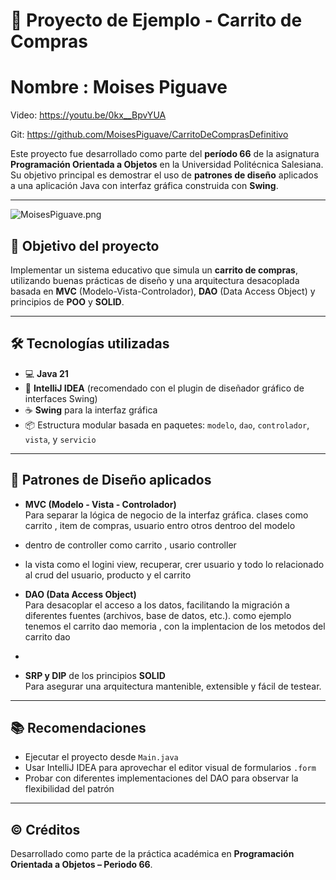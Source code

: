 # 🛒 Proyecto de Ejemplo - Carrito de Compras
# Nombre : Moises Piguave
Video: https://youtu.be/0kx__BpvYUA


Git: https://github.com/MoisesPiguave/CarritoDeComprasDefinitivo  

Este proyecto fue desarrollado como parte del **período 66** de la asignatura **Programación Orientada a Objetos** en la Universidad Politécnica Salesiana.  
Su objetivo principal es demostrar el uso de **patrones de diseño** aplicados a una aplicación Java con interfaz gráfica construida con **Swing**.

---
![MoisesPiguave.png](../../Downloads/MoisesPiguave.png)
## 🎯 Objetivo del proyecto

Implementar un sistema educativo que simula un **carrito de compras**, utilizando buenas prácticas de diseño y una arquitectura desacoplada basada en **MVC** (Modelo-Vista-Controlador), **DAO** (Data Access Object) y principios de **POO** y **SOLID**.

---

## 🛠️ Tecnologías utilizadas

- 💻 **Java 21**
- 🧰 **IntelliJ IDEA** (recomendado con el plugin de diseñador gráfico de interfaces Swing)
- ☕ **Swing** para la interfaz gráfica
- 📦 Estructura modular basada en paquetes: `modelo`, `dao`, `controlador`, `vista`, y `servicio`

---

## 🧱 Patrones de Diseño aplicados

- **MVC (Modelo - Vista - Controlador)**  
  Para separar la lógica de negocio de la interfaz gráfica. clases como carrito , item de compras, usuario entro otros dentroo del modelo
- dentro de controller como carrito , usario controller
- la vista como el logini view, recuperar, crer usuario y todo lo relacionado al crud del usuario, producto y el carrito




- **DAO (Data Access Object)**  
  Para desacoplar el acceso a los datos, facilitando la migración a diferentes fuentes (archivos, base de datos, etc.).
  como ejemplo tenemos el carrito dao memoria , con la implentacion de los metodos del carrito dao
- 
- **SRP y DIP** de los principios **SOLID**  
  Para asegurar una arquitectura mantenible, extensible y fácil de testear.

---


## 📚 Recomendaciones

- Ejecutar el proyecto desde `Main.java`
- Usar IntelliJ IDEA para aprovechar el editor visual de formularios `.form`
- Probar con diferentes implementaciones del DAO para observar la flexibilidad del patrón

---

## © Créditos

Desarrollado como parte de la práctica académica en **Programación Orientada a Objetos – Periodo 66**.

